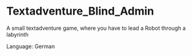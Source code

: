 # Textadventure_Blind_Admin

A small textadventure game, where you have to lead a Robot through a labyrinth

Language: German
